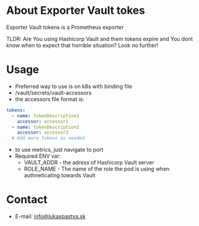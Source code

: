 About Exporter Vault tokes
==================

Exporter Vault tokens is a Prometheus exporter

TLDR: Are You using Hashicorp Vault and them tokens expire and You dont know when to expect that horrible situation? Look no further!

Usage
==================

- Preferred way to use is on k8s with binding file
- /vault/secrets/vault-accessors
- the accessors file format is:
```yaml
tokens:
  - name: tokenDescription1
    accessor: accessor1
  - name: tokenDescription2
    accessor: accessor2
  # Add more tokens as needed

```
- to use metrics, just navigate to port 
- Required ENV var: 
  - VAULT_ADDR - the adress of Hashicorp Vault server
  - ROLE_NAME - The name of the role the pod is using when authneticating towards Vault

Contact
==================

- E-mail: info@lukaspastva.sk
